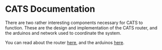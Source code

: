 # CATS Documentation

There are two rather interesting components necessary for CATS to function.
These are the design and implementation of the CATS router, and the arduinos
and network used to coordinate the system.

You can read about the router [here][1], and the arduinos [here][2].

[1]: Documentation/router.md
[2]: Documenttion/arduinos.md
